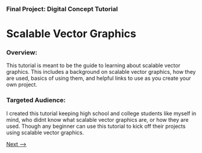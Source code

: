 ### Final Project: Digital Concept Tutorial

# Scalable Vector Graphics

### **Overview:**
This tutorial is meant to be the guide to learning about scalable vector graphics. This includes a background on scalable vector graphics, how they are used, basics of using them, and helpful links to use as you create your own project.

### **Targeted Audience:**
I created this tutorial keeping high school and college students like myself in mind, who didnt know what scalable vector graphics are, or how they are used. Though any beginner can use this tutorial to kick off their projects using scalable vector graphics.

[Next -->](background.md)
